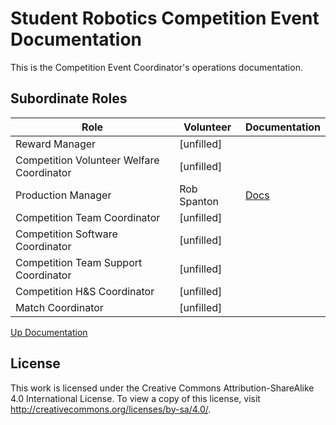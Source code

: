 # Student Robotics Competition Event Documentation

This is the Competition Event Coordinator's operations documentation.

## Subordinate Roles

Role | Volunteer | Documentation
-----|-----------|--------------
Reward Manager | [unfilled]
Competition Volunteer Welfare Coordinator | [unfilled]
Production Manager | Rob Spanton | [Docs](https://bitbucket.org/rspanton/sr-production/wiki/Home)
Competition Team Coordinator | [unfilled]
Competition Software Coordinator | [unfilled]
Competition Team Support Coordinator | [unfilled]
Competition H&S Coordinator | [unfilled]
Match Coordinator | [unfilled]

[Up Documentation](https://bitbucket.org/srobo/ops-manual/wiki/Home)

## License

This work is licensed under the Creative Commons
Attribution-ShareAlike 4.0 International License. To view a copy of
this license, visit http://creativecommons.org/licenses/by-sa/4.0/.
